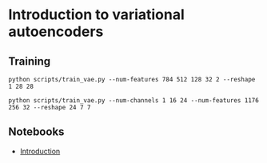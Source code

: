 # Introduction to variational autoencoders

## Training

```
python scripts/train_vae.py --num-features 784 512 128 32 2 --reshape 1 28 28
```

```
python scripts/train_vae.py --num-channels 1 16 24 --num-features 1176 256 32 --reshape 24 7 7
```

## Notebooks

- [Introduction](notebooks/intro.ipynb)

